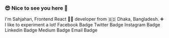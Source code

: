 ### 😎 Nice to see you here 👋
 I'm Sahjahan, Frontend React 🧑‍💻️ developer from 🇧🇩 Dhaka, Bangladesh. ➕ I like to experiment a lot!
 Facebook Badge Twitter Badge Instagram Badge Linkedin Badge Medium Badge Email Badge
<!--
**SahjahanReza006c/SahjahanReza006c** is a ✨ _special_ ✨ repository because its `README.md` (this file) appears on your GitHub profile.

Here are some ideas to get you started:

- 🔭 I’m currently working on ...
- 🌱 I’m currently learning ...
- 👯 I’m looking to collaborate on ...
- 🤔 I’m looking for help with ...
- 💬 Ask me about ...
- 📫 How to reach me: ...
- 😄 Pronouns: ...
- ⚡ Fun fact: ...
-->
